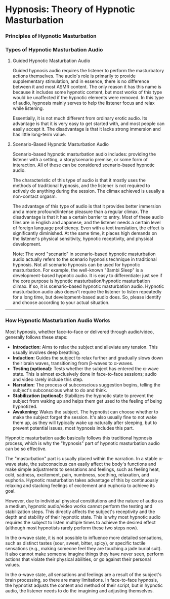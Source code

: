 # Hypnosis: Theory of Hypnotic Masturbation

### Principles of Hypnotic Masturbation

### Types of Hypnotic Masturbation Audio



1. Guided Hypnotic Masturbation Audio

   Guided hypnosis audio requires the listener to perform the masturbatory actions themselves. The audio's role is primarily to provide supplementary stimulation, and in essence, there is no difference between it and most ASMR content. The only reason it has this name is because it includes some hypnotic content, but most works of this type would be unaffected if the hypnotic elements were removed. In this type of audio, hypnosis mainly serves to help the listener focus and relax while listening.

   Essentially, it is not much different from ordinary erotic audio. Its advantage is that it is very easy to get started with, and most people can easily accept it. The disadvantage is that it lacks strong immersion and has little long-term value.

2. Scenario-Based Hypnotic Masturbation Audio

   Scenario-based hypnotic masturbation audio includes: providing the listener with a setting, a story/scenario premise, or some form of interaction. All of these can be considered scenario-based hypnotic audio.

   The characteristic of this type of audio is that it mostly uses the methods of traditional hypnosis, and the listener is not required to actively do anything during the session. The climax achieved is usually a non-contact orgasm.

   The advantage of this type of audio is that it provides better immersion and a more profound/intense pleasure than a regular climax. The disadvantage is that it has a certain barrier to entry. Most of these audio files are in English and Japanese, and the listener needs a certain level of foreign language proficiency. Even with a text translation, the effect is significantly diminished. At the same time, it places high demands on the listener's physical sensitivity, hypnotic receptivity, and physical development.

   Note: The word "scenario" in scenario-based hypnotic masturbation audio actually refers to the scenario hypnosis technique in traditional hypnosis. Not all scenario hypnosis can be used for hypnotic masturbation. For example, the well-known "Bambi Sleep" is a development-based hypnotic audio. It is easy to differentiate: just see if the core purpose is hypnotic masturbation/hypnotic masturbation climax. If so, it is scenario-based hypnotic masturbation audio. Hypnotic masturbation audio also doesn't require the listener to listen repeatedly for a long time, but development-based audio does. So, please identify and choose according to your actual situation.

------



### How Hypnotic Masturbation Audio Works



Most hypnosis, whether face-to-face or delivered through audio/video, generally follows these steps:

- **Introduction:** Aims to relax the subject and alleviate any tension. This usually involves deep breathing.
- **Induction:** Guides the subject to relax further and gradually slows down their brain waves, transitioning from β-waves to α-waves.
- **Testing (optional):** Tests whether the subject has entered the α-wave state. This is almost exclusively done in face-to-face sessions; audio and video rarely include this step.
- **Narration:** The process of subconscious suggestion begins, telling the subject's subconscious what to do and think.
- **Stabilization (optional):** Stabilizes the hypnotic state to prevent the subject from waking up and helps them get used to the feeling of being hypnotized.
- **Awakening:** Wakes the subject. The hypnotist can choose whether to make the subject forget the session. It's also usually fine to not wake them up, as they will typically wake up naturally after sleeping, but to prevent potential issues, most hypnosis includes this part.

Hypnotic masturbation audio basically follows this traditional hypnosis process, which is why the "hypnosis" part of hypnotic masturbation audio can be so effective.

The "masturbation" part is usually placed within the narration. In a stable α-wave state, the subconscious can easily affect the body's functions and make simple adjustments to sensations and feelings, such as feeling heat, cold, sadness, excitement, pain, numbness, soothing, relaxation, and euphoria. Hypnotic masturbation takes advantage of this by continuously relaxing and stacking feelings of excitement and euphoria to achieve its goal.

However, due to individual physical constitutions and the nature of audio as a medium, hypnotic audio/video works cannot perform the testing and stabilization steps. This directly affects the subject's receptivity and the depth and stability of their hypnotic state. This is why most hypnotic audio requires the subject to listen multiple times to achieve the desired effect (although most hypnotists rarely perform these two steps now).

In the α-wave state, it is not possible to influence more detailed sensations, such as distinct tastes (sour, sweet, bitter, spicy), or specific tactile sensations (e.g., making someone feel they are touching a jade burial suit). It also cannot make someone imagine things they have never seen, perform actions that violate their physical abilities, or go against their personal values.

In the α-wave state, all sensations and feelings are a result of the subject's brain processing, so there are many limitations. In face-to-face hypnosis, the hypnotist adjusts the content and method of their script, but in hypnotic audio, the listener needs to do the imagining and adjusting themselves.